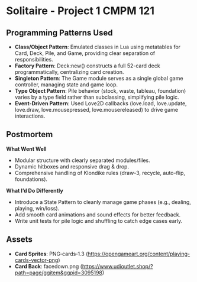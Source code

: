 # Solitaire - Project 1 CMPM 121

## Programming Patterns Used
- **Class/Object Pattern**: Emulated classes in Lua using metatables for Card, Deck, Pile, and Game, providing clear separation of responsibilities.
- **Factory Pattern**: Deck:new() constructs a full 52-card deck programmatically, centralizing card creation.
- **Singleton Pattern**: The Game module serves as a single global game controller, managing state and game loop.
- **Type Object Pattern**: Pile behavior (stock, waste, tableau, foundation) varies by a type field rather than subclassing, simplifying pile logic.
- **Event-Driven Pattern**: Used Love2D callbacks (love.load, love.update, love.draw, love.mousepressed, love.mousereleased) to drive game interactions.

## Postmortem
**What Went Well**  
- Modular structure with clearly separated modules/files.  
- Dynamic hitboxes and responsive drag & drop.  
- Comprehensive handling of Klondike rules (draw-3, recycle, auto-flip, foundations).

**What I’d Do Differently**  
- Introduce a State Pattern to cleanly manage game phases (e.g., dealing, playing, win/loss).  
- Add smooth card animations and sound effects for better feedback.  
- Write unit tests for pile logic and shuffling to catch edge cases early.

## Assets
- **Card Sprites**: PNG‑cards‑1.3 (https://opengameart.org/content/playing-cards-vector-png)  
- **Card Back**: facedown.png (https://www.udioutlet.shop/?path=page/ggitem&ggpid=3095198)
